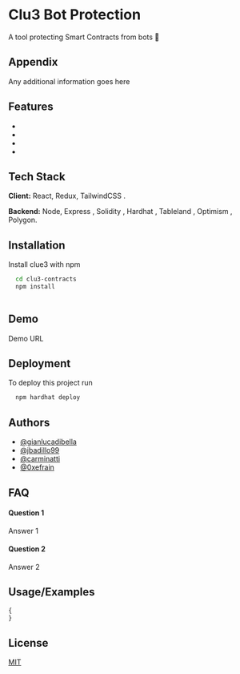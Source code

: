 
# Clu3 Bot Protection

A tool protecting Smart Contracts from bots 🤖

## Appendix

Any additional information goes here


## Features

- 
- 
- 
- 


## Tech Stack

**Client:** React, Redux, TailwindCSS .

**Backend:** Node, Express , Solidity , Hardhat , Tableland , Optimism , Polygon.


## Installation

Install clue3 with npm

```bash
  cd clu3-contracts
  npm install 
  
```
    
## Demo

Demo URL


## Deployment

To deploy this project run

```bash
  npm hardhat deploy
```


## Authors

- [@gianlucadibella](https://www.github.com/gianlucadibella)
- [@jbadillo99](https://www.github.com/jbadillo99)
- [@carminatti](https://www.github.com/carminatti)
- [@0xefrain](https://www.github.com/0xefrain)



## FAQ

#### Question 1

Answer 1

#### Question 2

Answer 2


## Usage/Examples

```javascript
{
}
```


## License

[MIT](https://choosealicense.com/licenses/mit/)

